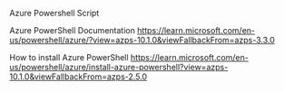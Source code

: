 Azure Powershell Script

Azure PowerShell Documentation
https://learn.microsoft.com/en-us/powershell/azure/?view=azps-10.1.0&viewFallbackFrom=azps-3.3.0

How to install Azure PowerShell
https://learn.microsoft.com/en-us/powershell/azure/install-azure-powershell?view=azps-10.1.0&viewFallbackFrom=azps-2.5.0